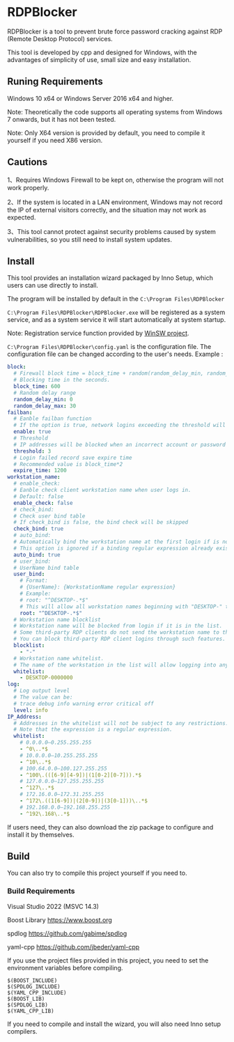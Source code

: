 # RDPBlocker

RDPBlocker is a tool to prevent brute force password cracking against RDP (Remote Desktop Protocol) services.

This tool is developed by cpp and designed for Windows, with the advantages of simplicity of use, small size and easy installation.


## Runing Requirements
Windows 10 x64 or Windows Server 2016 x64 and higher.

Note: Theoretically the code supports all operating systems from Windows 7 onwards, but it has not been tested.

Note: Only X64 version is provided by default, you need to compile it yourself if you need X86 version.


## Cautions

1、Requires Windows Firewall to be kept on, otherwise the program will not work properly.

2、If the system is located in a LAN environment, Windows may not record the IP of external visitors correctly, and the situation may not work as expected.

3、This tool cannot protect against security problems caused by system vulnerabilities, so you still need to install system updates.


## Install
This tool provides an installation wizard packaged by Inno Setup, which users can use directly to install.

The program will be installed by default in the ```C:\Program Files\RDPBlocker```

```C:\Program Files\RDPBlocker\RDPBlocker.exe``` will be registered as a system service, and as a system service it will start automatically at system startup.

Note: Registration service function provided by [WinSW project](https://github.com/winsw/winsw).

```C:\Program Files\RDPBlocker\config.yaml```  is the configuration file.
The configuration file can be changed according to the user's needs.
Example :

```YAML
block:
  # Firewall block time = block_time + random(random_delay_min, random_delay_max)
  # Blocking time in the seconds.
  block_time: 600
  # Random delay range
  random_delay_min: 0
  random_delay_max: 30
failban:
  # Eanble failban function
  # If the option is true, network logins exceeding the threshold will be blocked.
  enable: true
  # Threshold
  # IP addresses will be blocked when an incorrect account or password is entered within a specified period of time greater than a threshold value.
  threshold: 3
  # Login failed record save expire time
  # Recommended value is block_time*2
  expire_time: 1200
workstation_name:
  # enable_check:
  # Eanble check client workstation name when user logs in.
  # Default: false
  enable_check: false
  # check_bind:
  # Check user bind table
  # If check_bind is false, the bind check will be skipped
  check_bind: true
  # auto_bind:
  # Automatically bind the workstation name at the first login if is not in the bind table.
  # This option is ignored if a binding regular expression already exists for the login username.
  auto_bind: true
  # user_bind:
  # UserName bind table
  user_bind:
    # Format:
    # {UserName}: {WorkstationName regular expression}
    # Example:
    # root: "^DESKTOP-.*$"
    # This will allow all workstation names beginning with "DESKTOP-" to login.
    root: "^DESKTOP-.*$"
  # Workstation name blocklist
  # Workstation name will be blocked from login if it is in the list.
  # Some third-party RDP clients do not send the workstation name to the server.
  # You can block third-party RDP client logins through such features.
  blocklist:
    - "-"
  # Workstation name whitelist.
  # The name of the workstation in the list will allow logging into any account.
  whitelist:
    - DESKTOP-0000000
log:
  # Log output level
  # The value can be:
  # trace debug info warning error critical off
  level: info
IP_Address:
  # Addresses in the whitelist will not be subject to any restrictions.
  # Note that the expression is a regular expression.
  whitelist:
    # 0.0.0.0–0.255.255.255
    - ^0\..*$
    # 10.0.0.0–10.255.255.255
    - ^10\..*$
    # 100.64.0.0–100.127.255.255
    - ^100\.(([6-9][4-9])|(1[0-2][0-7])).*$
    # 127.0.0.0–127.255.255.255
    - ^127\..*$
    # 172.16.0.0–172.31.255.255
    - ^172\.((1[6-9])|(2[0-9])|(3[0-1]))\..*$
    # 192.168.0.0–192.168.255.255
    - ^192\.168\..*$

```

If users need, they can also download the zip package to configure and install it by themselves.


## Build
You can also try to compile this project yourself if you need to.


### Build Requirements
Visual Studio 2022 (MSVC 14.3)

Boost Library https://www.boost.org

spdlog https://github.com/gabime/spdlog

yaml-cpp https://github.com/jbeder/yaml-cpp

If you use the project files provided in this project, you need to set the environment variables before compiling.
```
$(BOOST_INCLUDE)
$(SPDLOG_INCLUDE)
$(YAML_CPP_INCLUDE)
$(BOOST_LIB)
$(SPDLOG_LIB)
$(YAML_CPP_LIB)
```

If you need to compile and install the wizard, you will also need Inno setup compilers.
